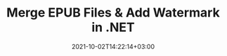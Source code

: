---
############################# Static ############################
layout: "autogen"
date: 2021-10-02T14:22:14+03:00
draft: false
path: "total/net/merger/epub/"

############################# Head ############################
head_title: "Merge & Split EPUB Files and Add Watermarks in C# .NET"
head_description: ".NET documents merger library to combine multiple EPUB files into a single file by joining selective number of pages or a range of pages from multiple source documents into one."

############################# Header ############################
title: "Merge EPUB Files & Add Watermark in .NET"
description: ".NET documents merger API to combine multiple EPUB files into a single file by joining selective number of pages or a range of pages from multiple source documents into one. Perform single document operations such as move, remove, rotate, swap and extract pages or split a single EPUB document into several resultant documents."

############################# SubMenu ############################
submenu:
    enable: false

############################# Content ############################
content:
    enable: true
    block:
    - title_left: "Merge EPUB Files & Add Watermark in C#"
      content_left: |
          Join EPUB files in C# .NET and add text or image watermarks to the single resultant document in .NET (C#, VB.NET, ASP.NET & .NET Core) applications.

          -   Instantiate **Merger** with input EPUB document
          -   Call **Join** method of **Merger** class instance and pass second source document path
          -   Call **Save** method of **Merger** class instance to save merged document
          -   Instantiate **Watermarker** with merged EPUB document as created above
          -   Create the **TextWatermark** object & set watermark properties
          -   Add watermark and save watermarked EPUB
          
      title_right: "Source Document Information Extraction"
      content_right: |
          You require `GroupDocs.Merger` & `GroupDocs.Watermark` namespaces to perform single and multiple documents merging operations within PDF, Microsoft Office, HTML, OpenDocument and many other document formats. Explore other [.NET APIs for Office documents](https://products.conholdate.com/total/net/) as offered by Conholdate.Total.
          
          Get the respective assembly files from the [downloads](https://downloads.conholdate.com/total/net) or fetch the whole package from [Nuget](https://www.nuget.org/packages/Conholdate.Total/) to add 'Conholdate.Total` directly in your workspace.
          
      code: |
          ```cs {linenos=false}
          // Merge EPUB files using GroupDocs.Merger API
          // Instantiate Merger with input EPUB document
          using (Merger merger = new Merger("input1.epub"))
          {
              // Call Join method of Merger class instance and pass second source document path
              merger.Join("input2.epub");

              // Call Save method of Merger class instance to save merged document
              merger.Save("merged.epub");
          }

          // Add text watermark to EPUB document
          // Instantiate Watermarker with merged EPUB document created above
          // GroupDocs.Merger created Output folder and save merged.epub there
          // We will load merged.epub document from Output folder
          using (Watermarker watermarker = new Watermarker("Output/merged.epub"))
          {
              // Initialize the Font to be used for watermark
              Font font = new Font("Arial", 19, FontStyle.Bold | FontStyle.Italic);

              // Create the TextWatermark object
              TextWatermark watermark = new TextWatermark("my watermark", font);

              // Set watermark properties
              watermark.ForegroundColor = Color.Red;
              watermark.BackgroundColor = Color.Blue;
              watermark.TextAlignment = TextAlignment.Right;
              watermark.Opacity = 0.5;

              // Add watermark and save watermarked EPUB
              watermarker.Add(watermark);
              watermarker.Save("output.epub");
          }
          ```
    - title_left: "Split EPUB File & Add Watermarks in .NET"
      content_left: |
          Split a single EPUB document to multiple independent documents and insert image or text watermarks to each of the splitted files using C# .NET.

          -   Set output path where files will be saved after splitting
          -   Instantiate **SplitOptions** object with path of splitted file and number of pages to be splitted
          -   Create **Merger** object with input EPUB and split using **SplitOptions**
          -   Instantiate **Watermarker** with splitted EPUB
          -   Create the **TextWatermark** object & set watermark properties
          -   Add watermark and save watermarked EPUB
        
      title_right: "Image Representation of Document Pages"
      content_right: |
          Combine all popular document file formats and generate image representation of the merged document pages in 'PNG', 'JPG' or 'BMP' formats. You can easily preview the complete document as a whole or display some specific pages based on page numbers or page ranges.

          Join popular document file formats on different operating systems such as Windows, Linux or macOS while using platforms such as Windows Azure, Mono and Xamarin.
          
      code: |
          ```cs {linenos=false}
          // Set output path where files will be saved after splitting
          string outputFolder = @"c:\output\";

          // Instantiate SplitOptions object with path of splitted file and number of pages to be splitted
          SplitOptions splitOptions = new SplitOptions(outputFolder + "document_{0}.{1}", new int[] { 1, 2, 4 });

          // Create Merger object with input EPUB
          using (Merger merger = new Merger("input.epub"))
          {
              // Split input EPUB using SplitOptions
              merger.Split(splitOptions);
          }

          // Get list of splitted files from output path
          string[] files = Directory.GetFiles(outputFolder);
          // Create counter that will be used for naming output files
          int i = 0;

          // Loop through all splitted files in the output folder
          foreach(string file in files)
          {
              i++; // Increment counter

              // Instantiate Watermarker with splitted EPUB
              using (Watermarker watermarker = new Watermarker(file))
              {
                  // Initialize the Font to be used for watermark
                  Font font = new Font("Arial", 19, FontStyle.Bold | FontStyle.Italic);

                  // Create the TextWatermark object
                  TextWatermark watermark = new TextWatermark("my watermark", font);

                  // Set watermark properties
                  watermark.ForegroundColor = Color.Red;
                  watermark.BackgroundColor = Color.Blue;
                  watermark.TextAlignment = TextAlignment.Right;
                  watermark.Opacity = 0.5;

                  // Add watermark and save watermarked EPUB
                  watermarker.Add(watermark);
                  watermarker.Save(string.Format("{0}output{1}.epub",outputFolder,i));
              }
          }
          ```
############################# About Formats ############################
about_formats:
    enable: false
############################# More Formats ############################
more_formats:
    enable: true
    auto: true
############################# Back to top ###############################
back_to_top:
  enable: true
---